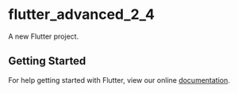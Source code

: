 # flutter_advanced_2_4

A new Flutter project.

## Getting Started

For help getting started with Flutter, view our online
[documentation](https://flutter.io/).
